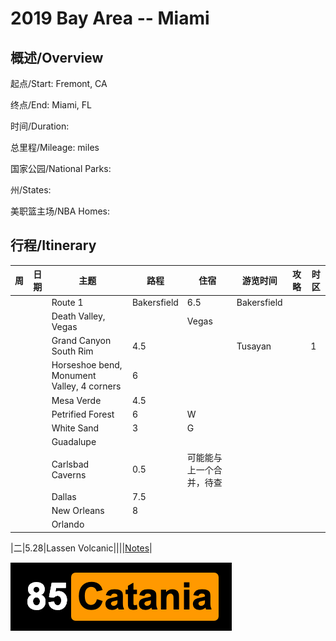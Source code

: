 # 2019 Bay Area -- Miami

## 概述/Overview

起点/Start: Fremont, CA

终点/End: Miami, FL 

时间/Duration: 

总里程/Mileage: miles

国家公园/National Parks: 

州/States: 

美职篮主场/NBA Homes: 


## 行程/Itinerary

|周|日期|主题|路程|住宿|游览时间|攻略|时区|
|--|---|----|---|-|-|-|-|
|||Route 1|Bakersfield|6.5|Bakersfield|||
|||Death Valley, Vegas||Vegas||||
|||Grand Canyon South Rim|4.5||Tusayan||1|
|||Horseshoe bend, Monument Valley, 4 corners|6|||||
|||Mesa Verde|4.5|||||
|||Petrified Forest|6|W||||
|||White Sand|3|G||||
|||Guadalupe||||||
|||Carlsbad Caverns|0.5|可能能与上一个合并，待查||||
|||Dallas|7.5|||||
|||New Orleans|8|||||
|||Orlando||||||



|二|5.28|Lassen Volcanic||||[Notes](http://www.meilvtong.com/viewthread.php?tid=326)|



![Hi](resources/logo.png)
